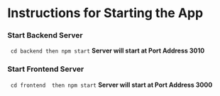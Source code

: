# Instructions for Starting the App 

### Start Backend Server
` cd backend then npm start` **Server will start at Port Address 3010**

### Start Frontend Server
` cd frontend  then npm start` **Server will start at Port Address 3000**